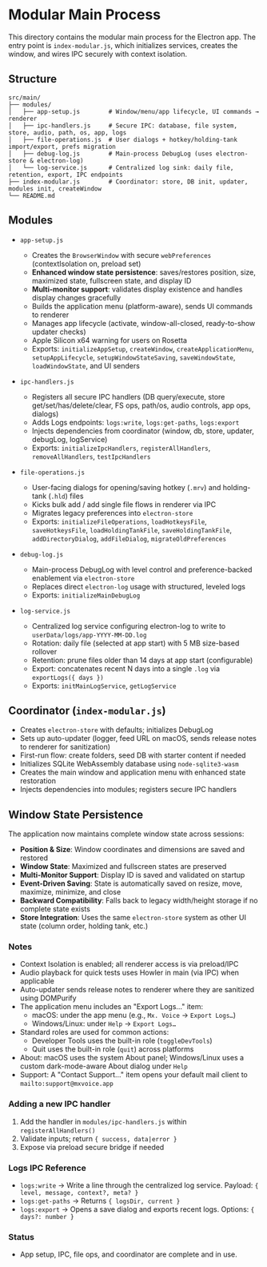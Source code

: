 # Modular Main Process

This directory contains the modular main process for the Electron app. The entry point is `index-modular.js`, which initializes services, creates the window, and wires IPC securely with context isolation.

## Structure

```text
src/main/
├── modules/
│   ├── app-setup.js        # Window/menu/app lifecycle, UI commands → renderer
│   ├── ipc-handlers.js     # Secure IPC: database, file system, store, audio, path, os, app, logs
│   ├── file-operations.js  # User dialogs + hotkey/holding-tank import/export, prefs migration
│   ├── debug-log.js        # Main-process DebugLog (uses electron-store & electron-log)
│   └── log-service.js      # Centralized log sink: daily file, retention, export, IPC endpoints
├── index-modular.js        # Coordinator: store, DB init, updater, modules init, createWindow
└── README.md
```

## Modules

- `app-setup.js`
  - Creates the `BrowserWindow` with secure `webPreferences` (contextIsolation on, preload set)
  - **Enhanced window state persistence**: saves/restores position, size, maximized state, fullscreen state, and display ID
  - **Multi-monitor support**: validates display existence and handles display changes gracefully
  - Builds the application menu (platform-aware), sends UI commands to renderer
  - Manages app lifecycle (activate, window-all-closed, ready-to-show updater checks)
  - Apple Silicon x64 warning for users on Rosetta
  - Exports: `initializeAppSetup`, `createWindow`, `createApplicationMenu`, `setupAppLifecycle`, `setupWindowStateSaving`, `saveWindowState`, `loadWindowState`, and UI senders

- `ipc-handlers.js`
  - Registers all secure IPC handlers (DB query/execute, store get/set/has/delete/clear, FS ops, path/os, audio controls, app ops, dialogs)
  - Adds Logs endpoints: `logs:write`, `logs:get-paths`, `logs:export`
  - Injects dependencies from coordinator (window, db, store, updater, debugLog, logService)
  - Exports: `initializeIpcHandlers`, `registerAllHandlers`, `removeAllHandlers`, `testIpcHandlers`

- `file-operations.js`
  - User-facing dialogs for opening/saving hotkey (`.mrv`) and holding-tank (`.hld`) files
  - Kicks bulk add / add single file flows in renderer via IPC
  - Migrates legacy preferences into `electron-store`
  - Exports: `initializeFileOperations`, `loadHotkeysFile`, `saveHotkeysFile`, `loadHoldingTankFile`, `saveHoldingTankFile`, `addDirectoryDialog`, `addFileDialog`, `migrateOldPreferences`

- `debug-log.js`
  - Main-process DebugLog with level control and preference-backed enablement via `electron-store`
  - Replaces direct `electron-log` usage with structured, leveled logs
  - Exports: `initializeMainDebugLog`

- `log-service.js`
  - Centralized log service configuring electron-log to write to `userData/logs/app-YYYY-MM-DD.log`
  - Rotation: daily file (selected at app start) with 5 MB size-based rollover
  - Retention: prune files older than 14 days at app start (configurable)
  - Export: concatenates recent N days into a single `.log` via `exportLogs({ days })`
  - Exports: `initMainLogService`, `getLogService`

## Coordinator (`index-modular.js`)

- Creates `electron-store` with defaults; initializes DebugLog
- Sets up auto-updater (logger, feed URL on macOS, sends release notes to renderer for sanitization)
- First-run flow: create folders, seed DB with starter content if needed
- Initializes SQLite WebAssembly database using `node-sqlite3-wasm`
- Creates the main window and application menu with enhanced state restoration
- Injects dependencies into modules; registers secure IPC handlers

## Window State Persistence

The application now maintains complete window state across sessions:

- **Position & Size**: Window coordinates and dimensions are saved and restored
- **Window State**: Maximized and fullscreen states are preserved
- **Multi-Monitor Support**: Display ID is saved and validated on startup
- **Event-Driven Saving**: State is automatically saved on resize, move, maximize, minimize, and close
- **Backward Compatibility**: Falls back to legacy width/height storage if no complete state exists
- **Store Integration**: Uses the same `electron-store` system as other UI state (column order, holding tank, etc.)

### Notes

- Context Isolation is enabled; all renderer access is via preload/IPC
- Audio playback for quick tests uses Howler in main (via IPC) when applicable
- Auto-updater sends release notes to renderer where they are sanitized using DOMPurify
- The application menu includes an "Export Logs…" item:
  - macOS: under the app menu (e.g., `Mx. Voice` → `Export Logs…`)
  - Windows/Linux: under `Help` → `Export Logs…`
- Standard roles are used for common actions:
  - Developer Tools uses the built-in role (`toggleDevTools`)
  - Quit uses the built-in role (`quit`) across platforms
- About: macOS uses the system About panel; Windows/Linux uses a custom dark-mode-aware About dialog under `Help`
- Support: A "Contact Support…" item opens your default mail client to `mailto:support@mxvoice.app`

### Adding a new IPC handler

1. Add the handler in `modules/ipc-handlers.js` within `registerAllHandlers()`
2. Validate inputs; return `{ success, data|error }`
3. Expose via preload secure bridge if needed

### Logs IPC Reference

- `logs:write` → Write a line through the centralized log service. Payload: `{ level, message, context?, meta? }`
- `logs:get-paths` → Returns `{ logsDir, current }`
- `logs:export` → Opens a save dialog and exports recent logs. Options: `{ days?: number }`

### Status

- App setup, IPC, file ops, and coordinator are complete and in use.

